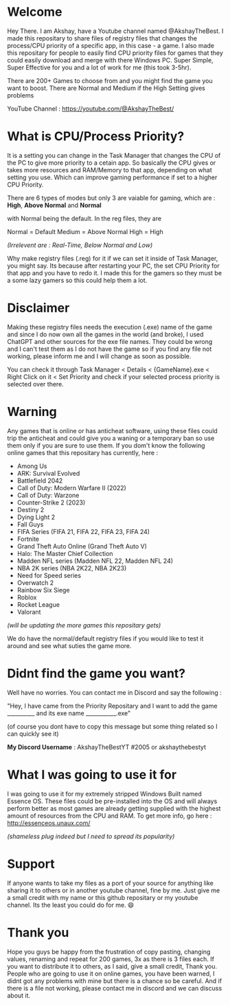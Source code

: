 
# Welcome

Hey There. I am Akshay, have a Youtube channel named @AkshayTheBest. I made this repositary to share files of registry files that changes the process/CPU priority of a specific app, in this case - a game. I also made this repositary for people to easily find CPU priority files for games that they could easily download and merge with there Windows PC. Super Simple, Super Effective for you and a lot of work for me (this took 3-5hr).


There are 200+ Games to choose from and you might find the game you want to boost. There are Normal and Medium if the High Setting gives problems


YouTube Channel : https://youtube.com/@AkshayTheBest/

# What is CPU/Process Priority?

It is a setting you can change in the Task Manager that changes the CPU of the PC to give more priority to a cetain app. So basically the CPU gives or takes more resources and RAM/Memory to that app, depending on what setting you use. Which can improve gaming performance if set to a higher CPU Priority.


 There are 6 types of modes but only 3 are vaiable for gaming, which are :
**High**, **Above Normal** and **Normal** 

with Normal being the default. In the reg files, they are

Normal = Default
Medium = Above Normal
High = High


 *(Irrelevent are : *Real-Time*, *Below Normal* and *Low*)*

Why make registry files (.reg) for it if we can set it inside of Task Manager, you might say. Its because after restarting your PC, the set CPU Priority for that app and you have to redo it. I made this for the gamers so they must be a some lazy gamers so this could help them a lot.


# Disclaimer

Making these registry files needs the execution (.exe) name of the game and since I do now own all the games in the world (and broke), I used ChatGPT and other sources for the exe file names. They could be wrong and I can't test them as I do not have the game so if you find any file not working, please inform me and I will change as soon as possible.

You can check it through Task Manager < Details < {GameName}.exe < Right Click on it < Set Priority and check if your selected process priority is selected over there.


# Warning

Any games that is online or has anticheat software, using these files could trip the anticheat and could give you a waning or a temporary ban so use them only if you are sure to use them. If you dom't know the following online games that this repositary has currently, here :

- Among Us
- ARK: Survival Evolved
- Battlefield 2042
- Call of Duty: Modern Warfare II (2022)
- Call of Duty: Warzone
- Counter-Strike 2 (2023)
- Destiny 2
- Dying Light 2
- Fall Guys
- FIFA Series (FIFA 21, FIFA 22, FIFA 23, FIFA 24)
- Fortnite
- Grand Theft Auto Online (Grand Theft Auto V)
- Halo: The Master Chief Collection
- Madden NFL series (Madden NFL 22, Madden NFL 24)
- NBA 2K series (NBA 2K22, NBA 2K23)
- Need for Speed series
- Overwatch 2
- Rainbow Six Siege
- Roblox
- Rocket League
- Valorant


*(will be updating the more games this repositary gets)*


We do have the normal/default registry files if you would like to test it around and see what suties the game more.

# Didnt find the game you want?

Well have no worries. You can contact me in Discord and say the following :


"Hey, I have came from the Priority Repositary and I want to add the game __________ and its exe name ___________.exe"

(of course you dont have to copy this message but some thing related so I can quickly see it)

**My Discord Username** : AkshayTheBestYT #2005 or akshaythebestyt


# What **I** was going to use it for

I was going to use it for my extremely stripped Windows Built named Essence OS. These files could be pre-installed into the OS and will always perform better as most games are already getting supplied with the highest amount of resources from the CPU and RAM. To get more info, go here : http://essenceos.unaux.com/

*(shameless plug indeed but I need to spread its popularity)*


# Support

If anyone wants to take my files as a port of your source for anything like sharing it to others or in another youtube channel, fine by me. Just give me a small credit with my name or this github repositary or my youtube channel. Its the least you could do for me. 😄


# Thank you

Hope you guys be happy from the frustration of copy pasting, changing values, renaming and repeat for 200 games, 3x as there is 3 files each. If you want to distribute it to others, as I said, give a small credit, Thank you. People who are going to use it on online games, you have been warned, I didnt got any problems with mine but there is a chance so be careful. And if there is a file not working, please contact me in discord and we can discuss about it.


